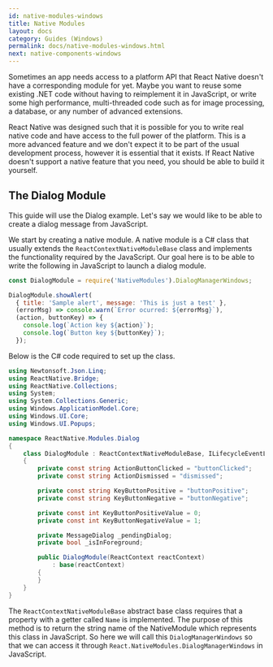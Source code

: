 ```yaml
---
id: native-modules-windows
title: Native Modules
layout: docs
category: Guides (Windows)
permalink: docs/native-modules-windows.html
next: native-components-windows
---
```


Sometimes an app needs access to a platform API that React Native doesn't have a corresponding module for yet. Maybe you want to reuse some existing .NET code without having to reimplement it in JavaScript, or write some high performance, multi-threaded code such as for image processing, a database, or any number of advanced extensions.

React Native was designed such that it is possible for you to write real native code and have access to the full power of the platform. This is a more advanced feature and we don't expect it to be part of the usual development process, however it is essential that it exists. If React Native doesn't support a native feature that you need, you should be able to build it yourself.

## The Dialog Module ##

This guide will use the Dialog example. Let's say we would like to be able to create a dialog message from JavaScript.

We start by creating a native module. A native module is a C# class that usually extends the `ReactContextNativeModuleBase` class and implements the functionality required by the JavaScript. Our goal here is to be able to write the following in JavaScript to launch a dialog module.

```js
const DialogModule = require('NativeModules').DialogManagerWindows;

DialogModule.showAlert(
  { title: 'Sample alert', message: 'This is just a test' },
  (errorMsg) => console.warn(`Error ocurred: ${errorMsg}`),
  (action, buttonKey) => {
    console.log(`Action key ${action}`);
    console.log(`Button key ${buttonKey}`);
  });
```

Below is the C# code required to set up the class.

```csharp
using Newtonsoft.Json.Linq;
using ReactNative.Bridge;
using ReactNative.Collections;
using System;
using System.Collections.Generic;
using Windows.ApplicationModel.Core;
using Windows.UI.Core;
using Windows.UI.Popups;

namespace ReactNative.Modules.Dialog
{
    class DialogModule : ReactContextNativeModuleBase, ILifecycleEventListener
    {
        private const string ActionButtonClicked = "buttonClicked";
        private const string ActionDismissed = "dismissed";

        private const string KeyButtonPositive = "buttonPositive";
        private const string KeyButtonNegative = "buttonNegative";

        private const int KeyButtonPositiveValue = 0;
        private const int KeyButtonNegativeValue = 1;

        private MessageDialog _pendingDialog;
        private bool _isInForeground;

        public DialogModule(ReactContext reactContext)
            : base(reactContext)
        {
        }
    }
}
```

The `ReactContextNativeModuleBase` abstract base class requires that a property with a getter called `Name` is implemented. The purpose of this method is to return the string name of the NativeModule which represents this class in JavaScript. So here we will call this `DialogManagerWindows` so that we can access it through `React.NativeModules.DialogManagerWindows` in JavaScript.